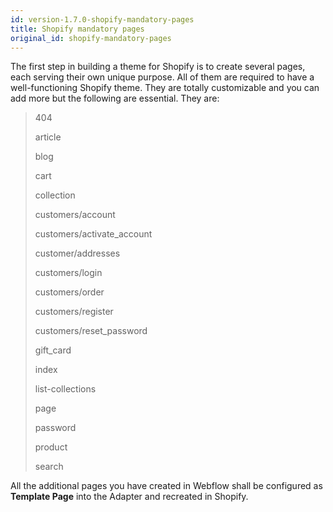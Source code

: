 ```yaml
---
id: version-1.7.0-shopify-mandatory-pages
title: Shopify mandatory pages
original_id: shopify-mandatory-pages
---
```


The first step in building a theme for Shopify is to create several pages, each serving their own unique purpose. All of them are required to have a well-functioning Shopify theme.
They are totally customizable and you can add more but the following are essential.
They are:

> 404
>
> article
>
> blog
>
> cart
>
> collection
> 
> customers/account
>
> customers/activate_account
>
> customer/addresses
>
> customers/login
>
> customers/order
>
> customers/register
>
> customers/reset_password
>
> gift_card
>
> index
>
> list-collections
>
> page
>
> password
>
> product
>
> search

 
All the additional pages you have created in Webflow shall be configured as **Template Page** into the Adapter and recreated in Shopify.

